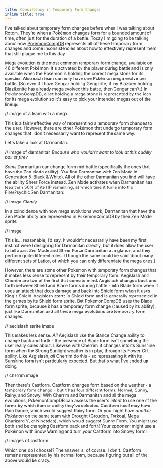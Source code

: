 ```yaml
---
title: Consistency in Temporary Form Changes
inline_title: true
---
```


I've talked about temporary form changes before when I was talking about Rotom. They're when a Pokémon changes form for a bounded amount of time, often just for the duration of a battle. Today I'm going to be talking about how [PokémonCompDB](/pokemoncompdb.html) represents all of these temporary form changes and some inconsistencies about how to effectively represent them that still plague me to this day.

Mega evolution is the most common temporary form change, available on 46 different Pokémon. It's activated by the player during battle and is only available when the Pokémon is holding the correct mega stone for its species. Also each team can only have one Pokémon mega evolve per battle. (So even if I have Gengar holding Gengarite, if my Blaziken holding Blazikenite has already mega evolved this battle, then Gengar can't.) In PokémonCompDB, a set holding a mega stone is represented by the icon for its mega evolution so it's easy to pick your intended megas out of the lineup:

// image of a team with a mega

This is a fairly effective way of representing a temporary form changes to the user. However, there are other Pokémon that undergo temporary form changes that I don't necessarily want to represent the same way.

Let's take a look at Darmanitan.

// image of darmanitan
*Because who wouldn't want to look at this cuddly ball of fire?*

*Some* Darmanitan can change form mid battle (specifically the ones that have the Zen Mode ability). You find Darmanitan with Zen Mode in Generation 5 (Black & White). All of the other Darmanitan you find will have the ability Sheer Force instead. Zen Mode activates when Darmanitan has less than 50% of its HP remaining, at which time it turns into the Fire/Psychic Zen Darmanitan:

// image
*Clearly*

In a coincidence with how mega evolutions work, Darmanitan that have the Zen Mode ability are represented in PokémonCompDB by their Zen Mode sprite:

// image

This is... reasonable, I'd say. It wouldn't necessarily have been my first instinct were I designing for Darmanitan directly, but it does allow the user to tell apart Zen Mode and Sheer Force Darmanitan at a glance, and they perform quite different roles. (Though the same could be said about many different sets of Latios, of which you can only differentiate the mega ones.)

However, there are some other Pokémon with temporary form changes that it makes less sense to represent by their temporary form. Aegislash and Cherrim are two of the first that come to mind. Aegislash changes back and forth between Shield and Blade forms during battle - into Blade form when it uses an attack that does damage and back into Shield form when it uses King's Shield. Aegislash starts in Shield form and is generally represented in the games by its Shield form sprite. But PokémonCompDB uses the Blade form sprite, because it has a temporary form change (caused by its ability), just like Darmanitan and all those mega evolutions are temporary form changes.

// aegislash sprite image

This makes less sense. *All* Aegislash use the Stance Change ability to change back and forth - the presence of Blade form isn't something the user really cares about. Likewise with Cherrim, it changes into its Sunshine form when the Strong Sunlight weather is in play, through its Flower Gift ability. Like Aegislash, *all* Cherrim do this - so representing it with its Sunshine form isn't particularly expected. But that's what I've ended up doing.

// cherrim image

Then there's Castform. Castform changes form based on the weather - a temporary form change - but it has four different forms: Normal, Sunny, Rainy, and Snowy. With Cherrim and Darmanitan and all the mega evolutions, PokémonCompDB can assess the user's *intent* to use one of the forms by which item or ability they've selected. Castform itself may have Rain Dance, which would suggest Rainy form. Or you might have *another Pokémon* on the same team with Drought (Groudon, Torkoal, Mega Charizard Y, or Ninetales), which would suggest Sunny Form. You might use both and be changing Castform back and forth! Your *opponent* might use a Pokémon with Snow Warning and turn *your* Castform into Snowy form!

// images of castform

Which one do I choose!? The answer is, of course, I don't. Castform remains represented by his normal form, because figuring out all of the above would be crazy.